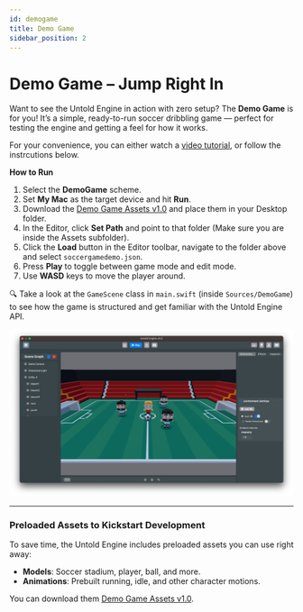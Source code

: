 ```yaml
---
id: demogame
title: Demo Game
sidebar_position: 2
---
```


# Demo Game – Jump Right In

Want to see the Untold Engine in action with zero setup? The **Demo Game** is for you! It’s a simple, ready-to-run soccer dribbling game — perfect for testing the engine and getting a feel for how it works.

For your convenience, you can either watch a [video tutorial](https://vimeo.com/manage/videos/1121065836), or follow the instrcutions below.

**How to Run**
1. Select the **DemoGame** scheme.  
2. Set **My Mac** as the target device and hit **Run**.  
3. Download the [Demo Game Assets v1.0](https://github.com/untoldengine/UntoldEngine-Assets/releases/tag/v1) and place them in your Desktop folder.  
4. In the Editor, click **Set Path** and point to that folder (Make sure you are inside the Assets subfolder).  
5. Click the **Load** button in the Editor toolbar, navigate to the folder above and select `soccergamedemo.json`.  
6. Press **Play** to toggle between game mode and edit mode.  
7. Use **WASD** keys to move the player around.  

🔍 Take a look at the `GameScene` class in `main.swift` (inside `Sources/DemoGame`) to see how the game is structured and get familiar with the Untold Engine API.

![DemoGame](../images/gamedemoscreenshot.png)


---

### Preloaded Assets to Kickstart Development

To save time, the Untold Engine includes preloaded assets you can use right away:

- **Models**: Soccer stadium, player, ball, and more.  
- **Animations**: Prebuilt running, idle, and other character motions.  

You can download them [Demo Game Assets v1.0](https://github.com/untoldengine/UntoldEngine-Assets/releases/tag/v1).
